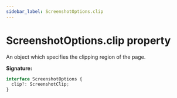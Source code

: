 ```yaml
---
sidebar_label: ScreenshotOptions.clip
---
```


# ScreenshotOptions.clip property

An object which specifies the clipping region of the page.

**Signature:**

```typescript
interface ScreenshotOptions {
  clip?: ScreenshotClip;
}
```
